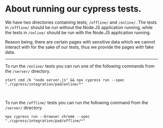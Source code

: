 # About running our cypress tests.
We have two directories containing tests; `/offline/` and `/online/`.
The tests in `/offline/` should be run without the Node.JS application running,
while the tests in `/online/` should be run with the Node.JS application running.

Reason being; there are certain pages with sensitive data which we cannot interact with 
for the sake of our tests, thus we provide the pages with fake data.

---

To run the `/online/` tests you can run one of the following commands from the `/server/` directory.

```start cmd /k "node server.js" && npx cypress run --spec "./cypress/integration/pad/online/*"```

<br>

To run the `/offline/` tests you can run the following command from the `/server/` directory.

```npx cypress run --browser chrome --spec "./cypress/integration/pad/offline/*"```
